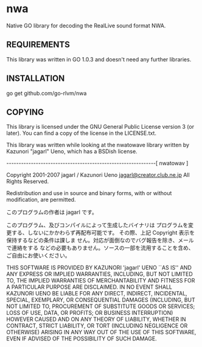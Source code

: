 nwa
===

Native GO library for decoding the RealLive sound format NWA.

REQUIREMENTS
------------

This library was written in GO 1.0.3 and doesn't need any further
libraries. 

INSTALLATION
------------

go get github.com/go-rlvm/nwa


COPYING
-------

This library is licensed under the GNU General Public License version 3
(or later). You can find a copy of the license in the LICENSE.txt.

This library was written while looking at the nwatowave library written
by Kazunori "jagarl" Ueno, which has a BSDish license.

-------------------------------------------------------------[ nwatowav ]

Copyright 2001-2007  jagarl / Kazunori Ueno <jagarl@creator.club.ne.jp>
All Rights Reserved.

Redistribution and use in source and binary forms, with or without
modification, are permitted.

このプログラムの作者は jagarl です。

このプログラム、及びコンパイルによって生成したバイナリは
プログラムを変更する、しないにかかわらず再配布可能です。
その際、上記 Copyright 表示を保持するなどの条件は課しま
せん。対応が面倒なのでバグ報告を除き、メールで連絡をする
などの必要もありません。ソースの一部を流用することを含め、
ご自由にお使いください。

THIS SOFTWARE IS PROVIDED BY KAZUNORI 'jagarl' UENO ``AS IS'' AND ANY
EXPRESS OR IMPLIED WARRANTIES, INCLUDING, BUT NOT LIMITED TO, THE
IMPLIED WARRANTIES OF MERCHANTABILITY AND FITNESS FOR A PARTICULAR
PURPOSE ARE DISCLAIMED.  IN NO EVENT SHALL KAZUNORI UENO BE LIABLE
FOR ANY DIRECT, INDIRECT, INCIDENTAL, SPECIAL, EXEMPLARY, OR
CONSEQUENTIAL DAMAGES (INCLUDING, BUT NOT LIMITED TO, PROCUREMENT
OF SUBSTITUTE GOODS OR SERVICES; LOSS OF USE, DATA, OR PROFITS; OR
BUSINESS INTERRUPTION) HOWEVER CAUSED AND ON ANY THEORY OF
LIABILITY, WHETHER IN CONTRACT, STRICT LIABILITY, OR TORT
(INCLUDING NEGLIGENCE OR OTHERWISE) ARISING IN ANY WAY OUT OF THE
USE OF THIS SOFTWARE, EVEN IF ADVISED OF THE POSSIBILITY OF SUCH
DAMAGE.

